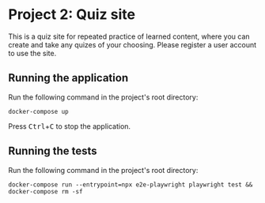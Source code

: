 # Project 2: Quiz site

This is a quiz site for repeated practice of learned content, where you can create and take any quizes of your choosing. Please register a user account to use the site.

## Running the application
Run the following command in the project's root directory:
```
docker-compose up
```
Press <kbd>Ctrl</kbd>+<kbd>C</kbd> to stop the application.

## Running the tests
Run the following command in the project's root directory:
```
docker-compose run --entrypoint=npx e2e-playwright playwright test && docker-compose rm -sf
```

